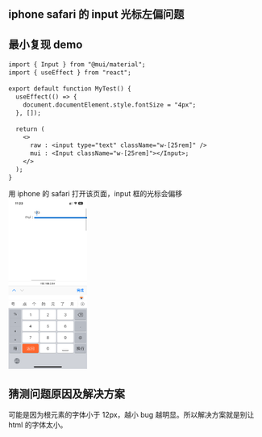 ## iphone safari 的 input 光标左偏问题

## 最小复现 demo

```tsx
import { Input } from "@mui/material";
import { useEffect } from "react";

export default function MyTest() {
  useEffect(() => {
    document.documentElement.style.fontSize = "4px";
  }, []);

  return (
    <>
      raw : <input type="text" className="w-[25rem]" />
      mui : <Input className="w-[25rem]"></Input>;
    </>
  );
}
```

用 iphone 的 safari 打开该页面，input 框的光标会偏移  
<img src="./img/iosSafariInputBug.png" alt="bug" style="zoom:33%;" />

## 猜测问题原因及解决方案

可能是因为根元素的字体小于 12px，越小 bug 越明显。所以解决方案就是别让 html 的字体太小。
